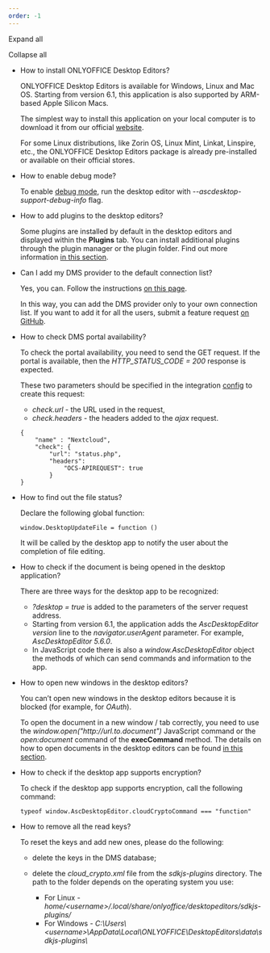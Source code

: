 ```yaml
---
order: -1
---
```


Expand all

Collapse all

* How to install ONLYOFFICE Desktop Editors?

  ONLYOFFICE Desktop Editors is available for Windows, Linux and Mac OS. Starting from version 6.1, this application is also supported by ARM-based Apple Silicon Macs.

  The simplest way to install this application on your local computer is to download it from our official [website](https://www.onlyoffice.com/download-desktop.aspx).

  For some Linux distributions, like Zorin OS, Linux Mint, Linkat, Linspire, etc., the ONLYOFFICE Desktop Editors package is already pre-installed or available on their official stores.

- How to enable debug mode?

  To enable [debug mode](/desktop/debugging), run the desktop editor with *--ascdesktop-support-debug-info* flag.

* How to add plugins to the desktop editors?

  Some plugins are installed by default in the desktop editors and displayed within the **Plugins** tab. You can install additional plugins through the plugin manager or the plugin folder. Find out more information [in this section](/desktop/plugins).

- Can I add my DMS provider to the default connection list?

  Yes, you can. Follow the instructions [on this page](/desktop/addingdms/).

  In this way, you can add the DMS provider only to your own connection list. If you want to add it for all the users, submit a feature request [on GitHub](https://github.com/ONLYOFFICE/DesktopEditors/issues).

* How to check DMS portal availability?

  To check the portal availability, you need to send the GET request. If the portal is available, then the *HTTP\_STATUS\_CODE = 200* response is expected.

  These two parameters should be specified in the integration [config](/desktop/addingdms/) to create this request:

  * *check.url* - the URL used in the request,
  * *check.headers* - the headers added to the *ajax* request.

  ```
  {
      "name" : "Nextcloud",
      "check": {
          "url": "status.php",
          "headers": 
              "OCS-APIREQUEST": true
          }
  }
  ```

- How to find out the file status?

  Declare the following global function:

  ```
  window.DesktopUpdateFile = function ()
  ```

  It will be called by the desktop app to notify the user about the completion of file editing.

* How to check if the document is being opened in the desktop application?

  There are three ways for the desktop app to be recognized:

  * *?desktop = true* is added to the parameters of the server request address.
  * Starting from version 6.1, the application adds the *AscDesktopEditor $version$* line to the *navigator.userAgent* parameter. For example, *AscDesktopEditor 5.6.0*.
  * In JavaScript code there is also a *window\.AscDesktopEditor* object the methods of which can send commands and information to the app.

- How to open new windows in the desktop editors?

  You can’t open new windows in the desktop editors because it is blocked (for example, for *OAuth*).

  To open the document in a new window / tab correctly, you need to use the *window\.open("http\://url.to.document")* JavaScript command or the *open:document* command of the **execCommand** method. The details on how to open documents in the desktop editors can be found [in this section](/desktop/addingdms/opening).

* How to check if the desktop app supports encryption?

  To check if the desktop app supports encryption, call the following command:

  ```
  typeof window.AscDesktopEditor.cloudCryptoCommand === "function"
  ```

- How to remove all the read keys?

  To reset the keys and add new ones, please do the following:

  * delete the keys in the DMS database;

  * delete the *cloud\_crypto.xml* file from the *sdkjs-plugins* directory. The path to the folder depends on the operating system you use:

    * For Linux - *home/\<username>/.local/share/onlyoffice/desktopeditors/sdkjs-plugins/*
    * For Windows - *C:\Users\\\<username>\AppData\Local\ONLYOFFICE\DesktopEditors\data\sdkjs-plugins\\*
